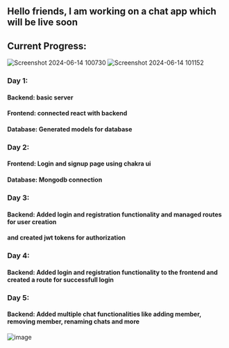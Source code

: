## Hello friends, I am working on a chat app which will be live soon
## Current Progress: 

![Screenshot 2024-06-14 100730](https://github.com/omkarkulkarnii/chat-a-bit/assets/139356827/9d2b9ebe-4a94-4a02-9a2f-1e3947bdc0f4)
![Screenshot 2024-06-14 101152](https://github.com/omkarkulkarnii/chat-a-bit/assets/139356827/f7e70ac8-0ca7-4ad0-aa9b-3d17ef361b84)



### Day 1:
#### Backend: basic server
#### Frontend: connected react with backend
#### Database: Generated models for database

### Day 2:
#### Frontend: Login and signup page using chakra ui
#### Database: Mongodb connection

### Day 3:
#### Backend: Added login and registration functionality and managed routes for user creation
#### and created jwt tokens for authorization

### Day 4:
#### Backend: Added login and registration functionality to the frontend and created a route for successfull login

### Day 5:
#### Backend: Added multiple chat functionalities like adding member, removing member, renaming chats and more

![image](https://github.com/omkarkulkarnii/chat-a-bit/assets/139356827/3527dafa-0194-4b18-bec8-59339fa7a1e7)

